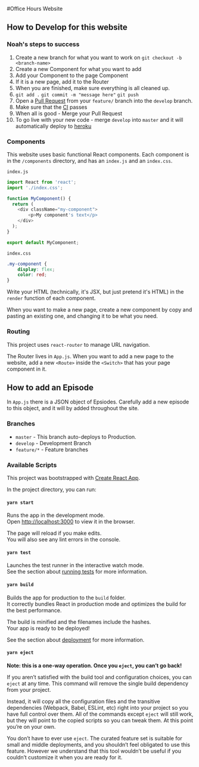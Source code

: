 #Office Hours Website

## How to Develop for this website

### Noah's steps to success
1. Create a new branch for what you want to work on `git checkout -b <branch-name>`
2. Create a new Component for what you want to add
3. Add your Component to the page Component
4. If it is a new page, add it to the Router
5. When you are finished, make sure everything is all cleaned up. 
6. `git add .` `git commit -m "message here"` `git push`
7. Open a [Pull Request](https://help.github.com/en/github/collaborating-with-issues-and-pull-requests/about-pull-requests) from 
your `feature/` branch into the `develop` branch.
8. Make sure that the [CI](https://help.github.com/en/actions) passes
9. When all is good - Merge your Pull Request
10. To go live with your new code - merge `develop` into `master` and it will
automatically deploy to [heroku](https://www.heroku.com/what)

### Components

This website uses basic functional React components. Each component is in the
`/components` directory, and has an `index.js` and an `index.css`. 

`index.js`
```js
import React from 'react';
import './index.css';

function MyComponent() {
  return (
    <div className="my-component">
        <p>My component's text</p>
    </div>
  );
}

export default MyComponent;
```

`index.css`
```css
.my-component {
    display: flex;
    color: red;
}
```

Write your HTML (technically, it's JSX, but just pretend it's HTML) in the
`render` function of each component.

When you want to make a new page, create a new component by copy and pasting
an existing one, and changing it to be what you need.

### Routing
This project uses `react-router` to manage URL navigation.

The Router lives in `App.js`. When you want to add a new page to the website,
add a new `<Route>` inside the `<Switch>` that has your page component in it.

## How to add an Episode

In `App.js` there is a JSON object of Epsiodes. Carefully add a new episode to this object, and it will
by added throughout the site. 

### Branches

- `master` - This branch auto-deploys to Production.
- `develop` - Development Branch
- `feature/*` - Feature branches

### Available Scripts
This project was bootstrapped with [Create React App](https://github.com/facebook/create-react-app).

In the project directory, you can run:

#### `yarn start`

Runs the app in the development mode.<br />
Open [http://localhost:3000](http://localhost:3000) to view it in the browser.

The page will reload if you make edits.<br />
You will also see any lint errors in the console.

#### `yarn test`

Launches the test runner in the interactive watch mode.<br />
See the section about [running tests](https://facebook.github.io/create-react-app/docs/running-tests) for more information.

#### `yarn build`

Builds the app for production to the `build` folder.<br />
It correctly bundles React in production mode and optimizes the build for the best performance.

The build is minified and the filenames include the hashes.<br />
Your app is ready to be deployed!

See the section about [deployment](https://facebook.github.io/create-react-app/docs/deployment) for more information.

#### `yarn eject`

**Note: this is a one-way operation. Once you `eject`, you can’t go back!**

If you aren’t satisfied with the build tool and configuration choices, you can `eject` at any time. This command will remove the single build dependency from your project.

Instead, it will copy all the configuration files and the transitive dependencies (Webpack, Babel, ESLint, etc) right into your project so you have full control over them. All of the commands except `eject` will still work, but they will point to the copied scripts so you can tweak them. At this point you’re on your own.

You don’t have to ever use `eject`. The curated feature set is suitable for small and middle deployments, and you shouldn’t feel obligated to use this feature. However we understand that this tool wouldn’t be useful if you couldn’t customize it when you are ready for it.
